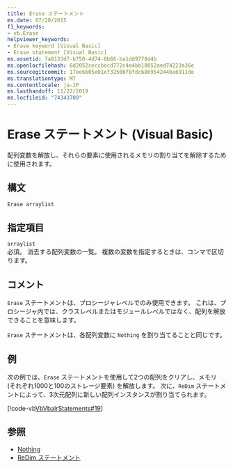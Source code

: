 ```yaml
---
title: Erase ステートメント
ms.date: 07/20/2015
f1_keywords:
- vb.Erase
helpviewer_keywords:
- Erase keyword [Visual Basic]
- Erase statement [Visual Basic]
ms.assetid: 7a8133d7-b750-4d74-8b66-ba1dd9778d4b
ms.openlocfilehash: 6d2052ceccbecd772c4e4bb18052aed74223a36e
ms.sourcegitcommit: 17ee6605e01ef32506f8fdc686954244ba6911de
ms.translationtype: MT
ms.contentlocale: ja-JP
ms.lasthandoff: 11/22/2019
ms.locfileid: "74343700"
---
```

# <a name="erase-statement-visual-basic"></a>Erase ステートメント (Visual Basic)
配列変数を解放し、それらの要素に使用されるメモリの割り当てを解除するために使用されます。  
  
## <a name="syntax"></a>構文  
  
```vb  
Erase arraylist  
```  
  
## <a name="parts"></a>指定項目  
 `arraylist`  
 必須。 消去する配列変数の一覧。 複数の変数を指定するときは、コンマで区切ります。  
  
## <a name="remarks"></a>コメント  
 `Erase` ステートメントは、プロシージャレベルでのみ使用できます。 これは、プロシージャ内では、クラスレベルまたはモジュールレベルではなく、配列を解放できることを意味します。  
  
 `Erase` ステートメントは、各配列変数に `Nothing` を割り当てることと同じです。  
  
## <a name="example"></a>例  
 次の例では、`Erase` ステートメントを使用して2つの配列をクリアし、メモリ (それぞれ1000と100のストレージ要素) を解放します。 次に、`ReDim` ステートメントによって、3次元配列に新しい配列インスタンスが割り当てられます。  
  
 [!code-vb[VbVbalrStatements#19](~/samples/snippets/visualbasic/VS_Snippets_VBCSharp/VbVbalrStatements/VB/Class1.vb#19)]  
  
## <a name="see-also"></a>参照

- [Nothing](../../../visual-basic/language-reference/nothing.md)
- [ReDim ステートメント](../../../visual-basic/language-reference/statements/redim-statement.md)
